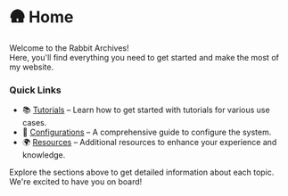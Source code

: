 # :hut: Home
Welcome to the Rabbit Archives!</br>
Here, you'll find everything you need to get started and make the most of my website.

### Quick Links
- :books: [Tutorials](b_tutorials.md) – Learn how to get started with tutorials for various use cases.
- :file_folder: [Configurations](d_configs.md) – A comprehensive guide to configure the system.
- :earth_africa: [Resources](c_resources.md) – Additional resources to enhance your experience and knowledge.

Explore the sections above to get detailed information about each topic. We're excited to have you on board!
